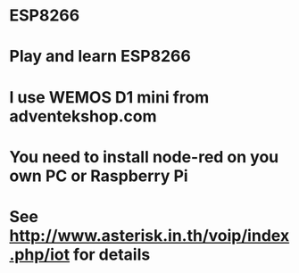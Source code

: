 # ESP8266
# Play and learn ESP8266
# I use WEMOS D1 mini from adventekshop.com
# You need to install node-red on you own PC or Raspberry Pi
# See http://www.asterisk.in.th/voip/index.php/iot for details
